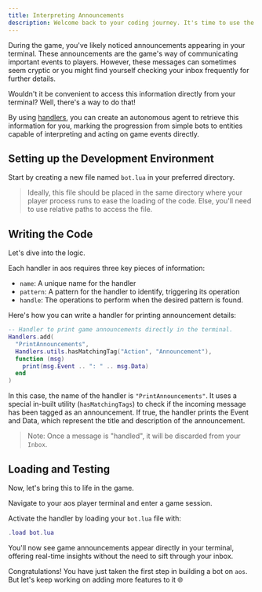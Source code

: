 ```yaml
---
title: Interpreting Announcements
description: Welcome back to your coding journey. It's time to use the skills you've acquired from previous tutorials to enhance your gaming experience.
---
```


During the game, you've likely noticed announcements appearing in your terminal. These announcements are the game's way of communicating important events to players. However, these messages can sometimes seem cryptic or you might find yourself checking your inbox frequently for further details.

Wouldn't it be convenient to access this information directly from your terminal? Well, there's a way to do that!

By using [handlers](/references/handlers.md), you can create an autonomous agent to retrieve this information for you, marking the progression from simple bots to entities capable of interpreting and acting on game events directly.

## Setting up the Development Environment

Start by creating a new file named `bot.lua` in your preferred directory.

> Ideally, this file should be placed in the same directory where your player process runs to ease the loading of the code. Else, you'll need to use relative paths to access the file.

## Writing the Code

Let's dive into the logic.

Each handler in aos requires three key pieces of information:

- `name`: A unique name for the handler
- `pattern`: A pattern for the handler to identify, triggering its operation
- `handle`: The operations to perform when the desired pattern is found.

Here's how you can write a handler for printing announcement details:

```lua
-- Handler to print game announcements directly in the terminal.
Handlers.add(
  "PrintAnnouncements",
  Handlers.utils.hasMatchingTag("Action", "Announcement"),
  function (msg)
    print(msg.Event .. ": " .. msg.Data)
  end
)
```

In this case, the name of the handler is `"PrintAnnouncements"`. It uses a special in-built utility (`hasMatchingTags`) to check if the incoming message has been tagged as an announcement. If true, the handler prints the Event and Data, which represent the title and description of the announcement.

> Note: Once a message is "handled", it will be discarded from your `Inbox`.

## Loading and Testing

Now, let's bring this to life in the game.

Navigate to your aos player terminal and enter a game session.

Activate the handler by loading your `bot.lua` file with:

```lua
.load bot.lua
```

You'll now see game announcements appear directly in your terminal, offering real-time insights without the need to sift through your inbox.

Congratulations! You have just taken the first step in building a bot on `aos`. But let's keep working on adding more features to it 🌐
